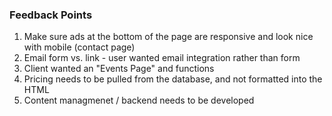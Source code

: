 ### Feedback Points
 1. Make sure ads at the bottom of the page are responsive and look nice with mobile (contact page)
 2. Email form vs. link - user wanted email integration rather than form
 3. Client wanted an "Events Page" and functions
 4. Pricing needs to be pulled from the database, and not formatted into the HTML
 5. Content managmenet / backend needs to be developed
 

